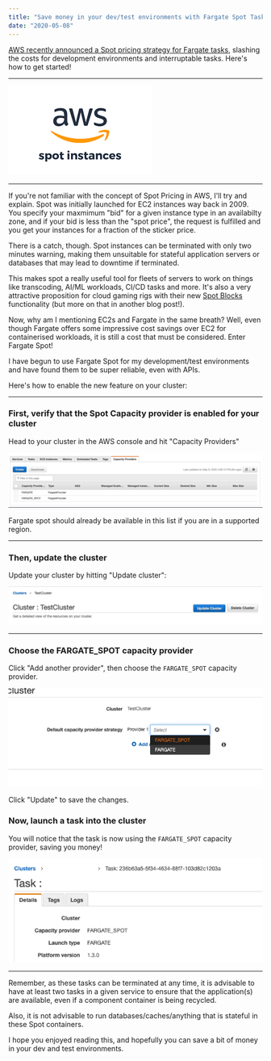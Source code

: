 ```yaml
---
title: "Save money in your dev/test environments with Fargate Spot Tasks"
date: "2020-05-08"
---
```


[AWS recently announced a Spot pricing strategy for Fargate tasks](https://aws.amazon.com/blogs/aws/aws-fargate-spot-now-generally-available/), slashing the
costs for development environments and interruptable tasks. Here's how to get
started!

<!-- end -->

<hr class="dotted">

![Spot pricing](images/spot-pricing.png)

<hr class="dotted">

If you're not familiar with the concept of Spot Pricing in AWS, I'll try and explain. Spot was initially launched for EC2 instances way back in 2009. You specify your maxmimum "bid" for a given instance type in an availabilty zone, and if your bid is less than the "spot price", the request is fulfilled and you get your instances for a fraction of the sticker price.

There is a catch, though. Spot instances can be terminated with only two minutes warning, making them unsuitable for stateful application servers or databases that may lead to downtime if terminated.

This makes spot a really useful tool for fleets of servers to work on things like transcoding, AI/ML workloads, CI/CD tasks and more. It's also a very attractive proposition for cloud gaming rigs with their new [Spot Blocks](https://aws.amazon.com/blogs/aws/new-ec2-spot-blocks-for-defined-duration-workloads/) functionality (but more on that in another blog post!).

Now, why am I mentioning EC2s and Fargate in the same breath? Well, even though Fargate offers some impressive cost savings over EC2 for containerised workloads, it is still a cost that must be considered. Enter Fargate Spot!

I have begun to use Fargate Spot for my development/test environments and have found them to be super reliable, even with APIs.

Here's how to enable the new feature on your cluster:

<hr class="dotted">

### First, verify that the Spot Capacity provider is enabled for your cluster
Head to your cluster in the AWS console and hit "Capacity Providers"

![Step 1](images/step-0.png) 

Fargate spot should already be available in this list if you are in a supported region.

<hr class="dotted">

### Then, update the cluster
Update your cluster by hitting "Update cluster":

![Step 2](images/step-1.png) 

<hr class="dotted">

### Choose the FARGATE_SPOT capacity provider
Click "Add another provider", then choose the `FARGATE_SPOT` capacity provider.

![Step 3](images/step-2.png) 

Click "Update" to save the changes.

### Now, launch a task into the cluster
You will notice that the task is now using the `FARGATE_SPOT` capacity provider, saving you money!

![Step 4](images/step-3.png) 

<hr class="dotted">

Remember, as these tasks can be terminated at any time, it is advisable to have at least two tasks in a given service to ensure that the application(s) are available, even if a component container is being recycled.

Also, it is not advisable to run databases/caches/anything that is stateful in these Spot containers.

I hope you enjoyed reading this, and hopefully you can save a bit of money in your dev and test environments.